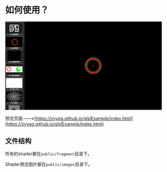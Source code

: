 # 如何使用？

![example](./public/example.jpg)

预览页面--->[https://zyygg.github.io/glslExample/index.html](https://zyygg.github.io/glslExample/index.html)

## 文件结构

所有的shader都在`public/fragment`目录下。

Shader预览图片都在`public/images`目录下。
